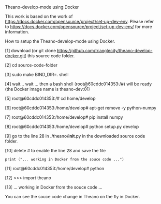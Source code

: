 
Theano-develop-mode using Docker

This work is based on the work of https://docs.docker.com/opensource/project/set-up-dev-env.
Please refer to https://docs.docker.com/opensource/project/set-up-dev-env/ for more information.


How to setup the Theano-develop-mode using Docker.

[1] download (or git clone https://github.com/trianglecity/theano-develop-docker.git) this source code folder.

[2] cd source-code-folder

[3] sudo make BIND_DIR=. shell

[4] wait... wait ... then a bash shell (root@60cddc014353:/#) will be ready (the Docker image name is theano-dev:01)

[5]  root@60cddc014353:/# cd home/develop

[6]  root@60cddc014353:/home/develop# apt-get remove -y python-numpy

[7]  root@60cddc014353:/home/develop# pip install numpy

[8]  root@60cddc014353:/home/develop# python setup.py develop

[9] go to the line 28 in ./theano/__init__.py in the downloaded source code folder.

[10] delete # to enable the line 28 and save the file
 
	print ("... working in Docker from the souce code ...")

[11] root@60cddc014353:/home/develop# python

[12] >>> import theano

[13]			... working in Docker from the souce code ...

You can see the souce code change in Theano on the fly in Docker.


